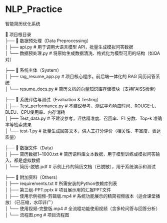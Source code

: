 # NLP_Practice
智能简历优化系统

📁 项目根目录  
├── 📁 数据预处理（Data Preprocessing）  
│   ├── api.py                     # 用于调用大语言模型 API，批量生成模拟问答数据  
│   └── 数据预处理.py             # 将原始生成数据清洗、格式化为模型可用的结构（如QA对）  
  
├── 📁 系统主体（System）  
│   ├── rag_resume_app.py          # 项目核心程序，前后端一体化的 RAG 简历问答系统  
│   └── resume_docs.py             # 简历文档的向量知识库存储模块（支持FAISS检索）  

├── 📁 系统评估与测试（Evaluation & Testing）  
│   ├── Test_performance.py        # 不建议参考，测试平均响应时间、ROUGE-L、BLEU、CPU使用率、内存消耗  
│   ├── Test_data.py               # 不建议参考，评估精准度、召回率、F1 分数、Top-k 准确率等检索效果  
│   └── test-1.py                  # 批量生成回答文本，供人工打分评价（相关性、丰富度、表达质量）  
  
├── 📁 数据文件（Data）  
│   ├── 简历数据1~1000.txt        # 简历语料库文本数据，用于模型训练或模拟问答输入，都是虚拟数据  
│   └── 简历-脱敏.pdf             # 示例上传的简历文档（已脱敏），用于系统演示和测试  
  
├── 📁 附加资料（Others）  
│   ├── requirements.txt           # 所需安装的Python依赖库列表  
│   ├── 第三组-PPT.pptx           # 项目展示用的汇报PPT文件  
│   ├── 使用示例视频-剪辑版.mp4   # 系统功能展示的精简视频版本（适合课堂播放）（已压缩，水印非广）  
│   └── 使用视频-完整版.mp4       # 全流程功能使用视频（含多轮问答与回答分析）  
│   └── 流程图.png       # 项目流程图  

